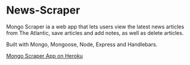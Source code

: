 # News-Scraper

Mongo Scraper ia a web app that lets users view the latest news articles from The Atlantic, save articles and add notes, as well as delete articles.

Built with Mongo, Mongoose, Node, Express and Handlebars. 

[Mongo Scraper App on Heroku](https://arcane-bastion-92075.herokuapp.com/)